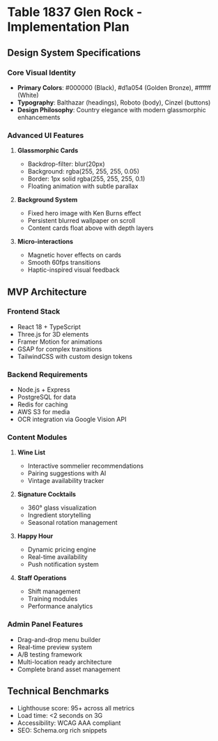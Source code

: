 # Table 1837 Glen Rock - Implementation Plan

## Design System Specifications

### Core Visual Identity
- **Primary Colors**: #000000 (Black), #d1a054 (Golden Bronze), #ffffff (White)
- **Typography**: Balthazar (headings), Roboto (body), Cinzel (buttons)
- **Design Philosophy**: Country elegance with modern glassmorphic enhancements

### Advanced UI Features
1. **Glassmorphic Cards**
   - Backdrop-filter: blur(20px)
   - Background: rgba(255, 255, 255, 0.05)
   - Border: 1px solid rgba(255, 255, 255, 0.1)
   - Floating animation with subtle parallax

2. **Background System**
   - Fixed hero image with Ken Burns effect
   - Persistent blurred wallpaper on scroll
   - Content cards float above with depth layers

3. **Micro-interactions**
   - Magnetic hover effects on cards
   - Smooth 60fps transitions
   - Haptic-inspired visual feedback

## MVP Architecture

### Frontend Stack
- React 18 + TypeScript
- Three.js for 3D elements
- Framer Motion for animations
- GSAP for complex transitions
- TailwindCSS with custom design tokens

### Backend Requirements
- Node.js + Express
- PostgreSQL for data
- Redis for caching
- AWS S3 for media
- OCR integration via Google Vision API

### Content Modules
1. **Wine List**
   - Interactive sommelier recommendations
   - Pairing suggestions with AI
   - Vintage availability tracker

2. **Signature Cocktails**
   - 360° glass visualization
   - Ingredient storytelling
   - Seasonal rotation management

3. **Happy Hour**
   - Dynamic pricing engine
   - Real-time availability
   - Push notification system

4. **Staff Operations**
   - Shift management
   - Training modules
   - Performance analytics

### Admin Panel Features
- Drag-and-drop menu builder
- Real-time preview system
- A/B testing framework
- Multi-location ready architecture
- Complete brand asset management

## Technical Benchmarks
- Lighthouse score: 95+ across all metrics
- Load time: <2 seconds on 3G
- Accessibility: WCAG AAA compliant
- SEO: Schema.org rich snippets